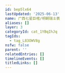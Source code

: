 ```yaml
---
id: bep5lx64
lastUpdated: '2025-06-13'
name: 广西七星巨棺/明朝瑞士表
aliases: []
layer: 3
categoryId: cat_1YBqIhJq
tagIds:
  - tag_L83OWV8g
nsfw: false
parent: ''
relatedEntries: []
timelineEvents: []
titledLinks: []
---
```


